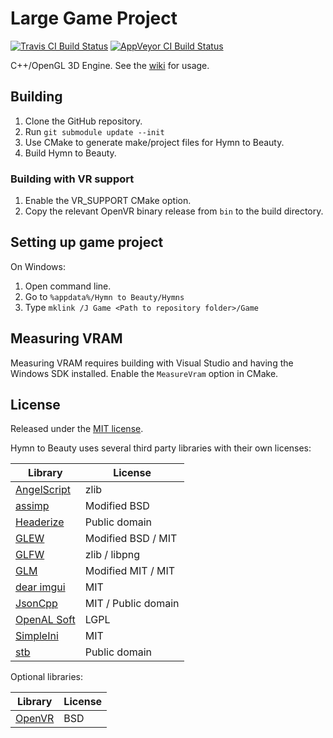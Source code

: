 # Large Game Project
[![Travis CI Build Status](https://travis-ci.org/Chainsawkitten/LargeGameProjectEngine.svg?branch=master)](https://travis-ci.org/Chainsawkitten/LargeGameProjectEngine)
[![AppVeyor CI Build Status](https://ci.appveyor.com/api/projects/status/bmewjuam0j9h7qq9?svg=true)](https://ci.appveyor.com/project/Chainsawkitten/largegameprojectengine)

C++/OpenGL 3D Engine. See the [wiki](https://github.com/Chainsawkitten/LargeGameProjectEngine/wiki) for usage.

## Building
1. Clone the GitHub repository.
2. Run `git submodule update --init`
3. Use CMake to generate make/project files for Hymn to Beauty.
4. Build Hymn to Beauty.

### Building with VR support
1. Enable the VR_SUPPORT CMake option.
2. Copy the relevant OpenVR binary release from `bin` to the build directory.

## Setting up game project
On Windows:
1. Open command line.
2. Go to `%appdata%/Hymn to Beauty/Hymns`
3. Type `mklink /J Game <Path to repository folder>/Game`

## Measuring VRAM
Measuring VRAM requires building with Visual Studio and having the Windows SDK installed. Enable the `MeasureVram` option in CMake.

## License
Released under the [MIT license](LICENSE).

Hymn to Beauty uses several third party libraries with their own licenses:

| Library  | License |
| --- | --- |
| [AngelScript](https://github.com/IngwiePhoenix/AngelScript) | zlib |
| [assimp](https://github.com/assimp/assimp) | Modified BSD |
| [Headerize](https://github.com/Chainsawkitten/Headerize) | Public domain |
| [GLEW](https://github.com/Perlmint/glew-cmake) | Modified BSD / MIT |
| [GLFW](https://github.com/glfw/glfw) | zlib / libpng |
| [GLM](https://github.com/g-truc/glm) | Modified MIT / MIT |
| [dear imgui](https://github.com/ocornut/imgui) | MIT |
| [JsonCpp](https://github.com/open-source-parsers/jsoncpp) | MIT / Public domain |
| [OpenAL Soft](https://github.com/kcat/openal-soft) | LGPL |
| [SimpleIni](https://github.com/brofield/simpleini) | MIT |
| [stb](https://github.com/nothings/stb) | Public domain |

Optional libraries:

| Library | License |
| --- | --- |
| [OpenVR](https://github.com/ValveSoftware/openvr) | BSD |
